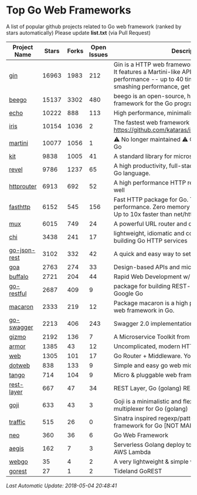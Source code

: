 # Top Go Web Frameworks
A list of popular github projects related to Go web framework (ranked by stars automatically)
Please update **list.txt** (via Pull Request)

| Project Name | Stars | Forks | Open Issues | Description |
| ------------ | ----- | ----- | ----------- | ----------- |
| [gin](https://github.com/gin-gonic/gin) | 16963 | 1983 | 212 | Gin is a HTTP web framework written in Go (Golang). It features a Martini-like API with much better performance -- up to 40 times faster. If you need smashing performance, get yourself some Gin. |
| [beego](https://github.com/astaxie/beego) | 15137 | 3302 | 480 | beego is an open-source, high-performance web framework for the Go programming language. |
| [echo](https://github.com/labstack/echo) | 10222 | 888 | 113 | High performance, minimalist Go web framework |
| [iris](https://github.com/kataras/iris) | 10154 | 1036 | 2 | The fastest web framework for Go in (THIS) Earth https://github.com/kataras/iris/tree/master/_examples |
| [martini](https://github.com/go-martini/martini) | 10077 | 1056 | 1 | ⚠️ No longer maintained ⚠️  Classy web framework for Go |
| [kit](https://github.com/go-kit/kit) | 9838 | 1005 | 41 | A standard library for microservices. |
| [revel](https://github.com/revel/revel) | 9786 | 1237 | 65 | A high productivity, full-stack web framework for the Go language. |
| [httprouter](https://github.com/julienschmidt/httprouter) | 6913 | 692 | 52 | A high performance HTTP request router that scales well |
| [fasthttp](https://github.com/valyala/fasthttp) | 6152 | 545 | 156 | Fast HTTP package for Go. Tuned for high performance. Zero memory allocations in hot paths. Up to 10x faster than net/http |
| [mux](https://github.com/gorilla/mux) | 6015 | 749 | 24 | A powerful URL router and dispatcher for golang. |
| [chi](https://github.com/go-chi/chi) | 3438 | 241 | 17 | lightweight, idiomatic and composable router for building Go HTTP services |
| [go-json-rest](https://github.com/ant0ine/go-json-rest) | 3102 | 332 | 42 | A quick and easy way to setup a RESTful JSON API |
| [goa](https://github.com/goadesign/goa) | 2763 | 274 | 33 | Design-based APIs and microservices in Go |
| [buffalo](https://github.com/gobuffalo/buffalo) | 2721 | 204 | 44 | Rapid Web Development w/ Go |
| [go-restful](https://github.com/emicklei/go-restful) | 2687 | 409 | 9 | package for building REST-style Web Services using Google Go |
| [macaron](https://github.com/go-macaron/macaron) | 2333 | 219 | 12 | Package macaron is a high productive and modular web framework in Go. |
| [go-swagger](https://github.com/go-swagger/go-swagger) | 2213 | 406 | 243 | Swagger 2.0 implementation for go |
| [gizmo](https://github.com/NYTimes/gizmo) | 2192 | 136 | 7 | A Microservice Toolkit from The New York Times |
| [armor](https://github.com/labstack/armor) | 1385 | 43 | 12 | Uncomplicated, modern HTTP server |
| [web](https://github.com/gocraft/web) | 1305 | 101 | 17 | Go Router + Middleware. Your Contexts. |
| [dotweb](https://github.com/devfeel/dotweb) | 838 | 133 | 9 | Simple and easy go web micro framework |
| [tango](https://github.com/lunny/tango) | 714 | 104 | 9 | Micro & pluggable web framework for Go |
| [rest-layer](https://github.com/rs/rest-layer) | 667 | 47 | 34 | REST Layer, Go (golang) REST API framework |
| [goji](https://github.com/goji/goji) | 633 | 43 | 3 | Goji is a minimalistic and flexible HTTP request multiplexer for Go (golang) |
| [traffic](https://github.com/pilu/traffic) | 515 | 26 | 0 | Sinatra inspired regexp/pattern mux and web framework for Go [NOT MAINTAINED] |
| [neo](https://github.com/ivpusic/neo) | 360 | 36 | 6 | Go Web Framework |
| [aegis](https://github.com/tmaiaroto/aegis) | 162 | 7 | 3 | Serverless Golang deploy tool and framework for AWS Lambda |
| [webgo](https://github.com/bnkamalesh/webgo) | 35 | 4 | 2 | A very lightweight & simple web framework for Go |
| [gorest](https://github.com/tideland/gorest) | 27 | 1 | 2 | Tideland GoREST |

*Last Automatic Update: 2018-05-04 20:48:41*